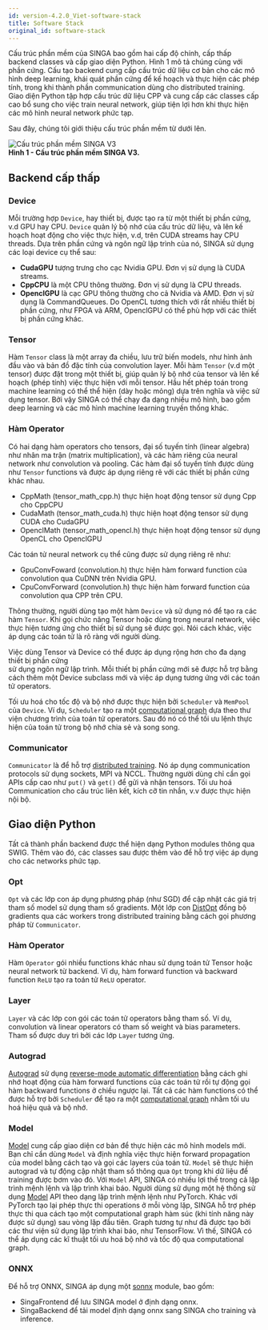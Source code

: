 ```yaml
---
id: version-4.2.0_Viet-software-stack
title: Software Stack
original_id: software-stack
---
```


<!--- Licensed to the Apache Software Foundation (ASF) under one or more contributor license agreements.  See the NOTICE file distributed with this work for additional information regarding copyright ownership.  The ASF licenses this file to you under the Apache License, Version 2.0 (the "License"); you may not use this file except in compliance with the License.  You may obtain a copy of the License at http://www.apache.org/licenses/LICENSE-2.0 Unless required by applicable law or agreed to in writing, software distributed under the License is distributed on an "AS IS" BASIS, WITHOUT WARRANTIES OR CONDITIONS OF ANY KIND, either express or implied.  See the License for the specific language governing permissions and limitations under the License.  -->

Cấu trúc phần mềm của SINGA bao gồm hai cấp độ chính, cấp thấp backend classes
và cấp giao diện Python. Hình 1 mô tả chúng cùng với phần cứng. Cấu tạo backend
cung cấp cấu trúc dữ liệu cơ bản cho các mô hình deep learning, khái quát phần
cứng để kế hoạch và thực hiện các phép tính, trong khi thành phần communication
dùng cho distributed training. Giao diện Python tập hợp cấu trúc dữ liệu CPP và
cung cấp các classes cấp cao bổ sung cho việc train neural network, giúp tiện
lợi hơn khi thực hiện các mô hình neural network phức tạp.

Sau đây, chúng tôi giới thiệu cấu trúc phần mềm từ dưới lên.

![Cấu trúc phần mềm SINGA V3](assets/singav3.1-sw.png) <br/> **Hình 1 - Cấu trúc
phần mềm SINGA V3.**

## Backend cấp thấp

### Device

Mỗi trường hợp `Device`, hay thiết bị, được tạo ra từ một thiết bị phần cứng,
v.d GPU hay CPU. `Device` quản lý bộ nhớ của cấu trúc dữ liệu, và lên kế hoạch
hoạt động cho việc thực hiện, v.d, trên CUDA streams hay CPU threads. Dựa trên
phần cứng và ngôn ngữ lập trình của nó, SINGA sử dụng các loại device cụ thể
sau:

- **CudaGPU** tượng trưng cho cạc Nvidia GPU. Đơn vị sử dụng là CUDA streams.
- **CppCPU** là một CPU thông thường. Đơn vị sử dụng là CPU threads.
- **OpenclGPU** là cạc GPU thông thường cho cả Nvidia và AMD. Đơn vị sử dụng là
  CommandQueues. Do OpenCL tương thích với rất nhiều thiết bị phần cứng, như
  FPGA và ARM, OpenclGPU có thể phù hợp với các thiết bị phần cứng khác.

### Tensor

Hàm `Tensor` class là một array đa chiều, lưu trữ biến models, như hình ảnh đầu
vào và bản đồ đặc tính của convolution layer. Mỗi hàm `Tensor` (v.d một tensor)
được đặt trong một thiết bị, giúp quản lý bộ nhớ của tensor và lên kế hoạch
(phép tính) việc thực hiện với mỗi tensor. Hầu hết phép toán trong machine
learning có thể thể hiện (dày hoặc mỏng) dựa trên nghĩa và việc sử dụng tensor.
Bởi vậy SINGA có thể chạy đa dạng nhiều mô hình, bao gồm deep learning và các mô
hình machine learning truyền thống khác.

### Hàm Operator

Có hai dạng hàm operators cho tensors, đại số tuyến tính (linear algebra) như
nhân ma trận (matrix multiplication), và các hàm riêng của neural network như
convolution và pooling. Các hàm đại số tuyến tính được dùng như `Tensor`
functions và được áp dụng riêng rẽ với các thiết bị phần cứng khác nhau.

- CppMath (tensor_math_cpp.h) thực hiện hoạt động tensor sử dụng Cpp cho CppCPU
- CudaMath (tensor_math_cuda.h) thực hiện hoạt động tensor sử dụng CUDA cho
  CudaGPU
- OpenclMath (tensor_math_opencl.h) thực hiện hoạt động tensor sử dụng OpenCL
  cho OpenclGPU

Các toán tử neural network cụ thể cũng được sử dụng riêng rẽ như:

- GpuConvFoward (convolution.h) thực hiện hàm forward function của convolution
  qua CuDNN trên Nvidia GPU.
- CpuConvForward (convolution.h) thực hiện hàm forward function của convolution
  qua CPP trên CPU.

Thông thường, người dùng tạo một hàm `Device` và sử dụng nó để tạo ra các hàm
`Tensor`. Khi gọi chức năng Tensor hoặc dùng trong neural network, việc thực
hiện tương ứng cho thiết bị sử dụng sẽ được gọi. Nói cách khác, việc áp dụng các
toán tử là rõ ràng với người dùng.

Việc dùng Tensor và Device có thể được áp dụng rộng hơn cho đa dạng thiết bị
phần cứng  
sử dụng ngôn ngữ lập trình. Mỗi thiết bị phần cứng mới sẽ được hỗ trợ bằng cách
thêm một Device subclass mới và việc áp dụng tương ứng với các toán tử
operators.

Tối ưu hoá cho tốc độ và bộ nhớ được thực hiện bởi `Scheduler` và `MemPool` của
`Device`. Ví dụ, `Scheduler` tạo ra một [computational graph](./graph) dựa theo
thư viện chương trình của toán tử operators. Sau đó nó có thể tối ưu lệnh thực
hiện của toán tử trong bộ nhớ chia sẻ và song song.

### Communicator

`Communicator` là để hỗ trợ [distributed training](./dist-train). Nó áp dụng
communication protocols sử dụng sockets, MPI và NCCL. Thường người dùng chỉ cần
gọi APIs cấp cao như `put()` và `get()` để gửi và nhận tensors. Tối ưu hoá
Communication cho cấu trúc liên kết, kích cỡ tin nhắn, v.v được thực hiện nội
bộ.

## Giao diện Python

Tất cả thành phần backend được thể hiện dạng Python modules thông qua SWIG. Thêm
vào đó, các classes sau được thêm vào để hỗ trợ việc áp dụng cho các networks
phức tạp.

### Opt

`Opt` và các lớp con áp dụng phương pháp (như SGD) để cập nhật các giá trị tham
số model sử dụng tham số gradients. Một lớp con [DistOpt](./dist-train) đồng bộ
gradients qua các workers trong distributed training bằng cách gọi phương pháp
từ `Communicator`.

### Hàm Operator

Hàm `Operator` gói nhiều functions khác nhau sử dụng toán tử Tensor hoặc neural
network từ backend. Ví dụ, hàm forward function và backward function `ReLU` tạo
ra toán tử `ReLU` operator.

### Layer

`Layer` và các lớp con gói các toán tử operators bằng tham số. Ví dụ,
convolution và linear operators có tham số weight và bias parameters. Tham số
được duy trì bởi các lớp `Layer` tương ứng.

### Autograd

[Autograd](./autograd) sử dụng
[reverse-mode automatic differentiation](https://rufflewind.com/2016-12-30/reverse-mode-automatic-differentiation)
bằng cách ghi nhớ hoạt động của hàm forward functions của các toán tử rồi tự
động gọi hàm backward functions ở chiều ngược lại. Tất cả các hàm functions có
thể được hỗ trợ bởi `Scheduler` để tạo ra một [computational graph](./graph)
nhằm tối ưu hoá hiệu quả và bộ nhớ.

### Model

[Model](./graph) cung cấp giao diện cơ bản để thực hiện các mô hình models mới.
Bạn chỉ cần dùng `Model` và định nghĩa việc thực hiện forward propagation của
model bằng cách tạo và gọi các layers của toán tử. `Model` sẽ thực hiện autograd
và tự động cập nhật tham số thông qua `Opt` trong khi dữ liệu để training được
bơm vào đó. Với `Model` API, SINGA có nhiều lợi thế trong cả lập trình mệnh lệnh
và lập trình khai báo. Người dùng sử dụng một hệ thống sử dụng [Model](./graph)
API theo dạng lập trình mệnh lệnh như PyTorch. Khác với PyTorch tạo lại phép
thực thi operations ở mỗi vòng lặp, SINGA hỗ trợ phép thực thi qua cách tạo một
computational graph hàm súc (khi tính năng này được sử dụng) sau vòng lặp đầu
tiên. Graph tương tự như đã được tạo bởi các thư viện sử dụng lập trình khai
báo, như TensorFlow. Vì thế, SINGA có thể áp dụng các kĩ thuật tối ưu hoá bộ nhớ
và tốc độ qua computational graph.

### ONNX

Để hỗ trợ ONNX, SINGA áp dụng một [sonnx](./onnx) module, bao gồm:

- SingaFrontend để lưu SINGA model ở định dạng onnx.
- SingaBackend để tải model định dạng onnx sang SINGA cho training và inference.
